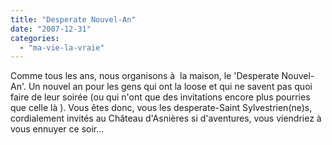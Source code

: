 ```yaml
---
title: "Desperate Nouvel-An"
date: "2007-12-31"
categories: 
  - "ma-vie-la-vraie"
---
```


Comme tous les ans, nous organisons à  la maison, le 'Desperate Nouvel-An'. Un nouvel an pour les gens qui ont la loose et qui ne savent pas quoi faire de leur soirée (ou qui n'ont que des invitations encore plus pourries que celle là ). Vous êtes donc, vous les desperate-Saint Sylvestrien(ne)s, cordialement invités au Château d'Asnières si d'aventures, vous viendriez à  vous ennuyer ce soir...
